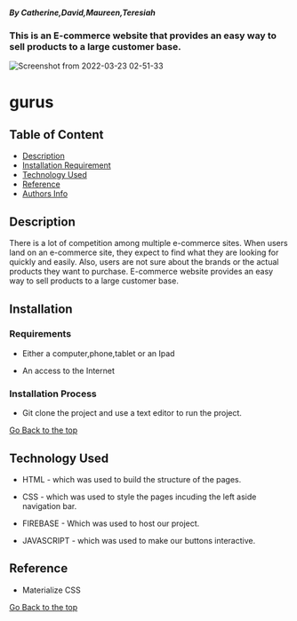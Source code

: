 ##### By Catherine,David,Maureen,Teresiah
### This is an  E-commerce website that provides an easy way to sell products to a large customer base.
![Screenshot from 2022-03-23 02-51-33](https://user-images.githubusercontent.com/97945410/159595773-5d787f6c-80ae-479a-92b4-debfc945d666.png)
# gurus
## Table of Content

+ [Description](#description)
+ [Installation Requirement](#Installation)
+ [Technology Used](#technology-used)
+ [Reference](#reference)
+ [Authors Info](#author-Info)

## Description
<p>There is a lot of competition among multiple e-commerce sites. When users land on an e-commerce site, they expect to find what they are looking for quickly and easily. Also, users are not sure about the brands or the actual products they want to purchase. E-commerce website provides an easy way to sell products to a large customer base. </p>

## Installation

### Requirements

* Either a computer,phone,tablet or an Ipad

* An access to the Internet

### Installation Process
* Git clone the project and use a text editor to run the project.

[Go Back to the top](#gurus)
## Technology Used
* HTML - which was used to build the structure of the pages.

* CSS - which was used to style the pages incuding the left aside navigation bar.

* FIREBASE - Which was used to host our project.

* JAVASCRIPT - which was used to make our buttons interactive.

## Reference
* Materialize CSS

[Go Back to the top](#gurus)
